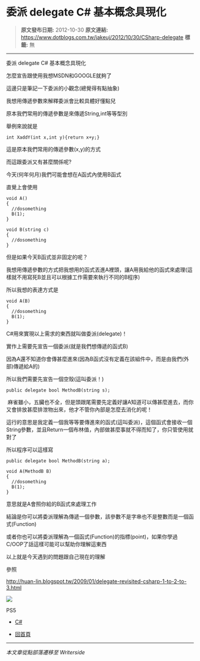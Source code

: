 # 委派 delegate C# 基本概念具現化

> **原文發布日期:** 2012-10-30
> **原文連結:** https://www.dotblogs.com.tw/jakeuj/2012/10/30/CSharp-delegate
> **標籤:** 無

---

委派 delegate C# 基本概念具現化

怎麼宣告跟使用我想MSDN和GOOGLE就夠了

這邊只是筆記一下委派的小觀念(總覺得有點抽象)

我想用傳遞參數來解釋委派會比較具體好懂點兒

原本我們常用的傳遞參數是來傳遞String,int等等型別

舉例來說就是

`int XaddY(int x,int y){return x+y;}`

這是原本我們常用的傳遞參數(x,y)的方式

而這跟委派又有甚麼關係呢?

今天(何年何月)我們可能會想在A函式內使用B函式

直覺上會使用

```
void A()
{
  //dosomething
  B(1);
}

void B(string c)
{
  //dosomething
}
```

但是如果今天B函式並非固定的呢？

我想用傳遞參數的方式把我想用的函式丟進A裡頭，讓A用我給他的函式來處理(這樣就不用寫死B並且可以根據工作需要來執行不同的B程序)

所以我想的表達方式是

```
void A(B)
{
  //dosomething
  B(1);
}
```

C#用來實現以上需求的東西就叫做委派(delegate)！

實作上需要先宣告一個委派(就是我們想傳遞的函式B)

因為A還不知道你會傳甚麼進來(因為B函式沒有定義在該組件中，而是由我們(外部)傳遞給A的)

所以我們需要先宣告一個空殼(這叫委派！)

```
public delegate bool MethodB(string s);
```

 麻雀雖小，五臟也不全，但是頭跟尾需要先定義好讓A知道可以傳甚麼進去，而你又會排放甚麼排泄物出來，他才不管你內部是怎麼去消化的呢！

這行的意思是我定義一個我等等要傳進來的函式(這叫委派)，這個函式會接收一個String參數，並且Return一個布林值，內部做甚麼事就不得而知了，你只管使用就對了

所以程序可以這樣寫

```
public delegate bool MethodB(string a);

void A(MethodB B)
{
  //dosomething
  B(1);
}
```

意思就是A會照你給的B函式來處理工作

結論是你可以將委派理解為傳遞一個參數，該參數不是字串也不是整數而是一個函式(Function)

或者你也可以將委派理解為一個函式(Function)的指標(point)，如果你學過C/OOP了話這樣可能可以幫助你理解這東西

以上就是今天遇到的問題跟自己現在的理解

參照

<http://huan-lin.blogspot.tw/2009/01/delegate-revisited-csharp-1-to-2-to-3.html>

![](https://card.psnprofiles.com/1/jakeuj.png)

PS5

* [C#](/jakeuj/Tags?qq=C%23)

* [回首頁](/jakeuj)

---

*本文章從點部落遷移至 Writerside*
